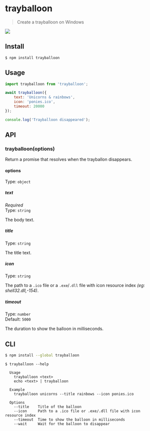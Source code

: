 # trayballoon

> Create a trayballoon on Windows

![](screenshot.gif)

## Install

```
$ npm install trayballoon
```

## Usage

```js
import trayballoon from 'trayballoon';

await trayballoon({
	text: 'Unicorns & rainbows',
	icon: 'ponies.ico',
	timeout: 20000
});

console.log('Trayballoon disappeared');
```

## API

### trayballoon(options)

Return a promise that resolves when the trayballon disappears.

#### options

Type: `object`

##### text

*Required*\
Type: `string`

The body text.

##### title

Type: `string`

The title text.

##### icon

Type: `string`

The path to a `.ico` file or a `.exe`/`.dll` file with icon resource index *(eg: shell32.dll,-154)*.

##### timeout

Type: `number`\
Default: `5000`

The duration to show the balloon in milliseconds.

## CLI

```sh
$ npm install --global trayballoon
```

```
$ trayballoon --help

  Usage
    trayballoon <text>
    echo <text> | trayballoon

  Example
    trayballoon unicorns --title rainbows --icon ponies.ico

  Options
    --title    Title of the balloon
    --icon     Path to a .ico file or .exe/.dll file with icon resource index
    --timeout  Time to show the balloon in milliseconds
    --wait     Wait for the balloon to disappear
```
